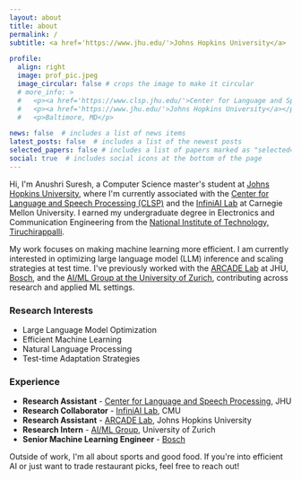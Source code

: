 ```yaml
---
layout: about
title: about
permalink: /
subtitle: <a href='https://www.jhu.edu/'>Johns Hopkins University</a> | <a href='https://www.clsp.jhu.edu/'>Center for Language and Speech Processing</a>

profile:
  align: right
  image: prof_pic.jpeg
  image_circular: false # crops the image to make it circular
  # more_info: >
  #   <p><a href='https://www.clsp.jhu.edu/'>Center for Language and Speech Processing</a></p>
  #   <p><a href='https://www.jhu.edu/'>Johns Hopkins University</a></p>
  #   <p>Baltimore, MD</p>

news: false  # includes a list of news items
latest_posts: false  # includes a list of the newest posts
selected_papers: false # includes a list of papers marked as "selected={true}"
social: true  # includes social icons at the bottom of the page
---
```


Hi, I'm Anushri Suresh, a Computer Science master's student at <a href='https://www.jhu.edu/'>Johns Hopkins University</a>, where I'm currently associated with the <a href='https://www.clsp.jhu.edu/'>Center for Language and Speech Processing (CLSP)</a> and the <a href='https://www.infini-ai-lab.cmu.edu/'>InfiniAI Lab</a> at Carnegie Mellon University. I earned my undergraduate degree in Electronics and Communication Engineering from the <a href='https://www.nitt.edu/'>National Institute of Technology, Tiruchirappalli</a>.

My work focuses on making machine learning more efficient. I am currently interested in optimizing large language model (LLM) inference and scaling strategies at test time. I've previously worked with the <a href='https://arcade.cs.jhu.edu/'>ARCADE Lab</a> at JHU, <a href='https://www.bosch-softwaretechnologies.com/en/'>Bosch</a>, and the <a href='https://www.ifi.uzh.ch/en/aiml.html'>AI/ML Group at the University of Zurich</a>, contributing across research and applied ML settings.

### Research Interests
- Large Language Model Optimization
- Efficient Machine Learning
- Natural Language Processing
- Test-time Adaptation Strategies

### Experience
- **Research Assistant** - <a href='https://www.clsp.jhu.edu/'>Center for Language and Speech Processing</a>, JHU
- **Research Collaborator** - <a href='https://www.infini-ai-lab.cmu.edu/'>InfiniAI Lab</a>, CMU
- **Research Assistant** - <a href='https://arcade.cs.jhu.edu/'>ARCADE Lab</a>, Johns Hopkins University
- **Research Intern** - <a href='https://www.ifi.uzh.ch/en/aiml.html'>AI/ML Group</a>, University of Zurich
- **Senior Machine Learning Engineer** - <a href='https://www.bosch-softwaretechnologies.com/en/'>Bosch</a>

Outside of work, I'm all about sports and good food. If you're into efficient AI or just want to trade restaurant picks, feel free to reach out!
